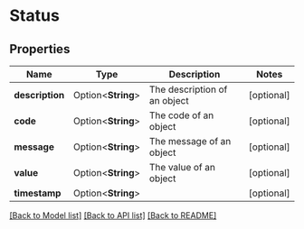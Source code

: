 # Status

## Properties

Name | Type | Description | Notes
------------ | ------------- | ------------- | -------------
**description** | Option<**String**> | The description of an object | [optional]
**code** | Option<**String**> | The code of an object | [optional]
**message** | Option<**String**> | The message of an object | [optional]
**value** | Option<**String**> | The value of an object | [optional]
**timestamp** | Option<**String**> |  | [optional]

[[Back to Model list]](../README.md#documentation-for-models) [[Back to API list]](../README.md#documentation-for-api-endpoints) [[Back to README]](../README.md)


